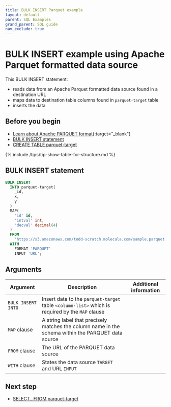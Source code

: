 ```yaml
---
title: BULK INSERT Parquet example
layout: default
parent: SQL Examples
grand_parent: SQL guide
nav_exclude: true
---
```


# BULK INSERT example using Apache Parquet formatted data source

This BULK INSERT statement:
* reads data from an Apache Parquet formatted data source found in a destination URL
* maps data to destination table columns found in `parquet-target` table
* inserts the data

## Before you begin

* [Learn about Apache PARQUET format](https://parquet.apache.org/){:target="_blank"}
* [BULK INSERT statement](/docs/sql-guide/statements/statement-insert-bulk)
* [CREATE TABLE parquet-target](/docs/sql-guide/examples/sql-eg-table/sql-eg-table-create-parquet-target)

{% include /tips/tip-show-table-for-structure.md %}

## BULK INSERT statement

```sql
BULK INSERT
  INTO parquet-target(
    _id,
    x,
    y
  )
  MAP(
    'id' id,
    'intval' int,
    'decval' decimal(4)
  )
  FROM
    'https://s3.amazonaws.com/todd-scratch.molecula.com/sample.parquet'
  WITH
    FORMAT 'PARQUET'
    INPUT 'URL';
```

## Arguments

| Argument | Description | Additional information |
|---|---|---|
| `BULK INSERT INTO` | Insert data to the `parquet-target` table `<column-list>` which is required by the `MAP` clause |  |
| `MAP` clause | A string label that precisely matches the column name in the schema within the PARQUET data source |  |
| `FROM` clause | The URL of the PARQUET data source |
| `WITH` clause | States the data source `TARGET` and URL `INPUT` |

## Next step

* [SELECT...FROM parquet-target](/docs/sql-guide/examples/sql-eg-select/sql-eg-select-from-parquet-target)
